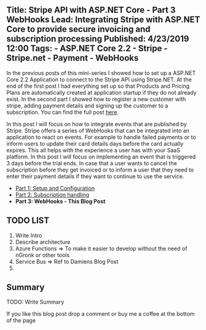 Title: Stripe API with ASP.NET Core - Part 3 WebHooks
Lead: Integrating Stripe with ASP.NET Core to provide secure invoicing and subscription processing
Published: 4/23/2019 12:00
Tags:
    - ASP.NET Core 2.2
    - Stripe
    - Stripe.net
    - Payment
    - WebHooks
---

In the previous posts of this mini-series I showed how to set up a ASP.NET Core 2.2 Application to connect to the Stripe API using Stripe.NET. At the end of the first post I had everything set up so that Products and Pricing Plans are automatically created at application startup if they do not already exist. In the second part I showed how to register a new customer with stripe, adding payment details and signing up the customer to a subscription. You can find the full post [here](https://ml-software.ch/posts/stripe-api-with-asp-net-core-part-2).

In this post I will focus on how to integrate events that are published by Stripe. Stripe offers a series of WebHooks that can be integrated into an application to react on events. For example to handle failed payments or to inform users to update their card details days before the card actually expires. This all helps with the experience a user has with your SaaS platform. In this post I will focus on implementing an event that is triggered 3 days before the trial ends. In case that a user wants to cancel the subscription before they get invoiced or to inform a user that they need to enter their payment details if they want to continue to use the service.

- [Part 1: Setup and Configuration](https://ml-software.ch/posts/stripe-api-with-asp-net-core-part-1)
- [Part 2: Subscription handling](https://ml-software.ch/posts/stripe-api-with-asp-net-core-part-2)
- **Part 3: WebHooks - This Blog Post**

## TODO LIST
1. Write Intro
1. Describe architecture
1. Azure Functions => To make it easier to develop without the need of nGronk or other tools
1. Service Bus => Ref to Damiens Blog Post 
1.

## Summary

TODO: Write Summary

If you like this blog post drop a comment or buy me a coffee at the bottom of the page <i class="fa fa-coffee"></i>